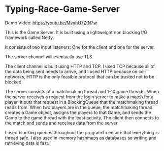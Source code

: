 # Typing-Race-Game-Server

Demo Video: https://youtu.be/MvyhU7ZtN7w

This is the Game Server. It is built using a lightweight non blocking I/O framework called Netty. 

It consists of two input listeners: One for the client and one for the server.

The server channel will eventually use TLS.

The client channel is built using HTTP and TCP. I used TCP because all of the data being sent needs to arrive, and I used HTTP because on cell networks, HTTP is the only feasible protocol that can be trusted not to be blocked.

The server consists of a matchmaking thread and 1-10 game threads. 
When the server receives a request from the login server to make a match for a player, it puts that request in a BlockingQueue that the matchmaking thread reads from.
When two players are in the queue, the matchmaking thread creates a Game object, assigns the players to that Game, and sends the Game to the game thread with the least activity. 
The client then connects to the match and sends and receives data from the server.

I used blocking queues throughout the program to ensure that everything is thread safe. I also used in-memory hashmaps as databases so writing and retrieving data is fast.

